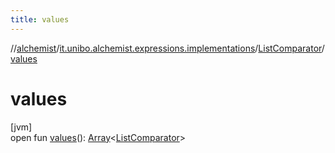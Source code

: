 ```yaml
---
title: values
---
```

//[alchemist](../../../index.html)/[it.unibo.alchemist.expressions.implementations](../index.html)/[ListComparator](index.html)/[values](values.html)



# values



[jvm]\
open fun [values](values.html)(): [Array](https://kotlinlang.org/api/latest/jvm/stdlib/kotlin/-array/index.html)<[ListComparator](index.html)>




